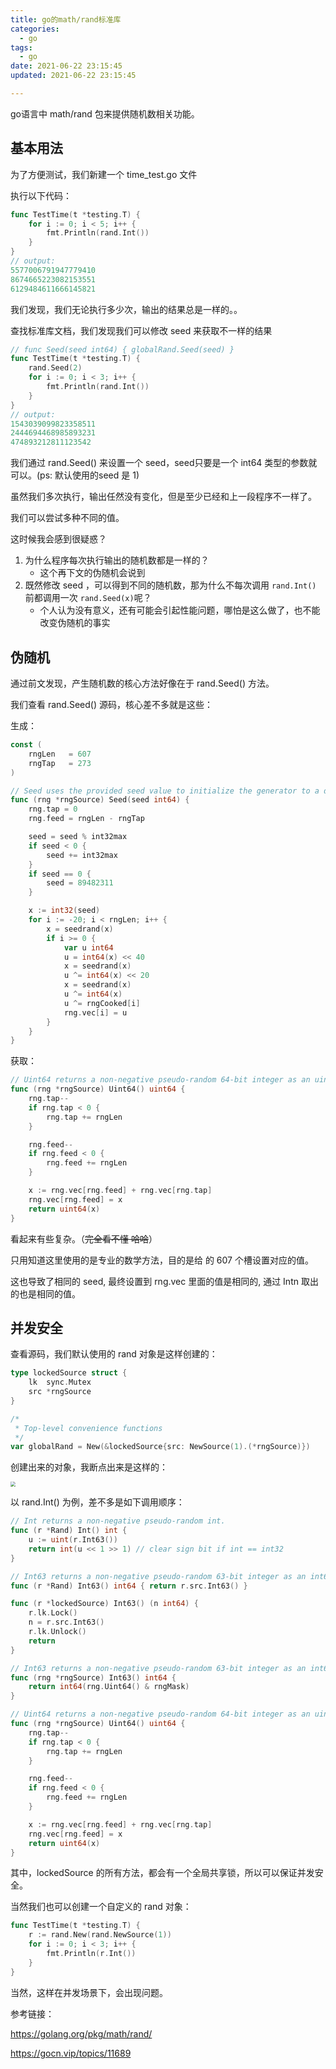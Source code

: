 ```yaml
---
title: go的math/rand标准库
categories:
  - go
tags:
  - go
date: 2021-06-22 23:15:45
updated: 2021-06-22 23:15:45

---
```


go语言中 math/rand 包来提供随机数相关功能。

## 基本用法

为了方便测试，我们新建一个 time_test.go 文件
<!--more-->

执行以下代码：

```go
func TestTime(t *testing.T) {
	for i := 0; i < 5; i++ {
		fmt.Println(rand.Int())
	}
}
// output:
5577006791947779410
8674665223082153551
6129484611666145821
```

我们发现，我们无论执行多少次，输出的结果总是一样的。。

查找标准库文档，我们发现我们可以修改 seed 来获取不一样的结果

```go
// func Seed(seed int64) { globalRand.Seed(seed) }
func TestTime(t *testing.T) {
	rand.Seed(2)
	for i := 0; i < 3; i++ {
		fmt.Println(rand.Int())
	}
}
// output:
1543039099823358511
2444694468985893231
474893212811123542
```

我们通过 rand.Seed() 来设置一个 seed，seed只要是一个 int64 类型的参数就可以。(ps: 默认使用的seed 是 1)

虽然我们多次执行，输出任然没有变化，但是至少已经和上一段程序不一样了。

我们可以尝试多种不同的值。

这时候我会感到很疑惑？

1. 为什么程序每次执行输出的随机数都是一样的？
   - 这个再下文的伪随机会说到
2. 既然修改 seed ，可以得到不同的随机数，那为什么不每次调用 `rand.Int()` 前都调用一次 `rand.Seed(x)`呢？
   - 个人认为没有意义，还有可能会引起性能问题，哪怕是这么做了，也不能改变伪随机的事实

## 伪随机

通过前文发现，产生随机数的核心方法好像在于  rand.Seed() 方法。

我们查看 rand.Seed() 源码，核心差不多就是这些：

生成：

```go
const (
	rngLen   = 607
	rngTap   = 273
)

// Seed uses the provided seed value to initialize the generator to a deterministic state.
func (rng *rngSource) Seed(seed int64) {
	rng.tap = 0
	rng.feed = rngLen - rngTap

	seed = seed % int32max
	if seed < 0 {
		seed += int32max
	}
	if seed == 0 {
		seed = 89482311
	}

	x := int32(seed)
	for i := -20; i < rngLen; i++ {
		x = seedrand(x)
		if i >= 0 {
			var u int64
			u = int64(x) << 40
			x = seedrand(x)
			u ^= int64(x) << 20
			x = seedrand(x)
			u ^= int64(x)
			u ^= rngCooked[i]
			rng.vec[i] = u
		}
	}
}
```

获取：

```go
// Uint64 returns a non-negative pseudo-random 64-bit integer as an uint64.
func (rng *rngSource) Uint64() uint64 {
	rng.tap--
	if rng.tap < 0 {
		rng.tap += rngLen
	}

	rng.feed--
	if rng.feed < 0 {
		rng.feed += rngLen
	}

	x := rng.vec[rng.feed] + rng.vec[rng.tap]
	rng.vec[rng.feed] = x
	return uint64(x)
}
```



看起来有些复杂。（~~完全看不懂 哈哈~~）

只用知道这里使用的是专业的数学方法，目的是给 的 607 个槽设置对应的值。 

这也导致了相同的 seed, 最终设置到 rng.vec 里面的值是相同的, 通过 Intn 取出的也是相同的值。

## 并发安全

查看源码，我们默认使用的 rand 对象是这样创建的：

```go
type lockedSource struct {
	lk  sync.Mutex
	src *rngSource
}

/*
 * Top-level convenience functions
 */
var globalRand = New(&lockedSource{src: NewSource(1).(*rngSource)})

```

创建出来的对象，我断点出来是这样的：

<img src="https://image.seeln.com/images/WX20210623-001621%402x.png" style="zoom:50%;" />

以 rand.Int() 为例，差不多是如下调用顺序：
```go
// Int returns a non-negative pseudo-random int.
func (r *Rand) Int() int {
	u := uint(r.Int63())
	return int(u << 1 >> 1) // clear sign bit if int == int32
}
```

```go
// Int63 returns a non-negative pseudo-random 63-bit integer as an int64.
func (r *Rand) Int63() int64 { return r.src.Int63() }
```

```go
func (r *lockedSource) Int63() (n int64) {
	r.lk.Lock()
	n = r.src.Int63()
	r.lk.Unlock()
	return
}
```

```go
// Int63 returns a non-negative pseudo-random 63-bit integer as an int64.
func (rng *rngSource) Int63() int64 {
	return int64(rng.Uint64() & rngMask)
}
```

```go
// Uint64 returns a non-negative pseudo-random 64-bit integer as an uint64.
func (rng *rngSource) Uint64() uint64 {
	rng.tap--
	if rng.tap < 0 {
		rng.tap += rngLen
	}

	rng.feed--
	if rng.feed < 0 {
		rng.feed += rngLen
	}

	x := rng.vec[rng.feed] + rng.vec[rng.tap]
	rng.vec[rng.feed] = x
	return uint64(x)
}
```

其中，lockedSource 的所有方法，都会有一个全局共享锁，所以可以保证并发安全。

当然我们也可以创建一个自定义的 rand 对象：

```go
func TestTime(t *testing.T) {
	r := rand.New(rand.NewSource(1))
	for i := 0; i < 3; i++ {
		fmt.Println(r.Int())
	}
}
```

当然，这样在并发场景下，会出现问题。



参考链接：

https://golang.org/pkg/math/rand/

https://gocn.vip/topics/11689



